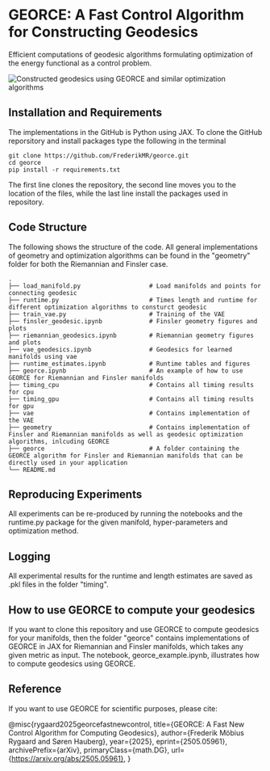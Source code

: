 # GEORCE: A Fast Control Algorithm for Constructing Geodesics
Efficient computations of geodesic algorithms formulating optimization of the energy functional as a control problem.

![Constructed geodesics using GEORCE and similar optimization algorithms](https://github.com/user-attachments/assets/b4264569-6fd1-4af3-918b-dad8cfe28b47)

## Installation and Requirements

The implementations in the GitHub is Python using JAX. To clone the GitHub reporsitory and install packages type the following in the terminal

```
git clone https://github.com/FrederikMR/georce.git
cd georce
pip install -r requirements.txt
```

The first line clones the repository, the second line moves you to the location of the files, while the last line install the packages used in repository.

## Code Structure

The following shows the structure of the code. All general implementations of geometry and optimization algorithms can be found in the "geometry" folder for both the Riemannian and Finsler case.

    .
    ├── load_manifold.py                   # Load manifolds and points for connecting geodesic
    ├── runtime.py                         # Times length and runtime for different optimization algorithms to consturct geodesic
    ├── train_vae.py                       # Training of the VAE
    ├── finsler_geodesic.ipynb             # Finsler geometry figures and plots
    ├── riemannian_geodesics.ipynb         # Riemannian geometry figures and plots
    ├── vae_geodesics.ipynb                # Geodesics for learned manifolds using vae
    ├── runtime_estimates.ipynb            # Runtime tables and figures
    ├── georce.ipynb                       # An example of how to use GEORCE for Riemannian and Finsler manifolds
    ├── timing_cpu                         # Contains all timing results for cpu
    ├── timing_gpu                         # Contains all timing results for gpu
    ├── vae                                # Contains implementation of the VAE
    ├── geometry                           # Contains implementation of Finsler and Riemannian manifolds as well as geodesic optimization algorithms, inlcuding GEORCE
    ├── georce                             # A folder containing the GEORCE algorithm for Finsler and Riemannian manifolds that can be directly used in your application
    └── README.md

## Reproducing Experiments

All experiments can be re-produced by running the notebooks and the runtime.py package for the given manifold, hyper-parameters and optimization method.

## Logging

All experimental results for the runtime and length estimates are saved as .pkl files in the folder "timing".

## How to use GEORCE to compute your geodesics

If you want to clone this repository and use GEORCE to compute geodesics for your manifolds, then the folder "georce" contains implementations of GEORCE in JAX for Riemannian and Finsler manifolds, which takes any given metric as input. The notebook, georce_example.ipynb, illustrates how to compute geodesics using GEORCE.

## Reference

If you want to use GEORCE for scientific purposes, please cite:

@misc{rygaard2025georcefastnewcontrol,
      title={GEORCE: A Fast New Control Algorithm for Computing Geodesics}, 
      author={Frederik Möbius Rygaard and Søren Hauberg},
      year={2025},
      eprint={2505.05961},
      archivePrefix={arXiv},
      primaryClass={math.DG},
      url={https://arxiv.org/abs/2505.05961}, 
}


